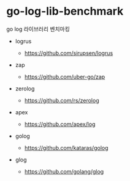 # go-log-lib-benchmark
go log 라이브러리 벤치마킹

- logrus
    - https://github.com/sirupsen/logrus
    
- zap
    - https://github.com/uber-go/zap
    
- zerolog
    - https://github.com/rs/zerolog

- apex
    - https://github.com/apex/log
    
- golog
    - https://github.com/kataras/golog
    
- glog
    - https://github.com/golang/glog
